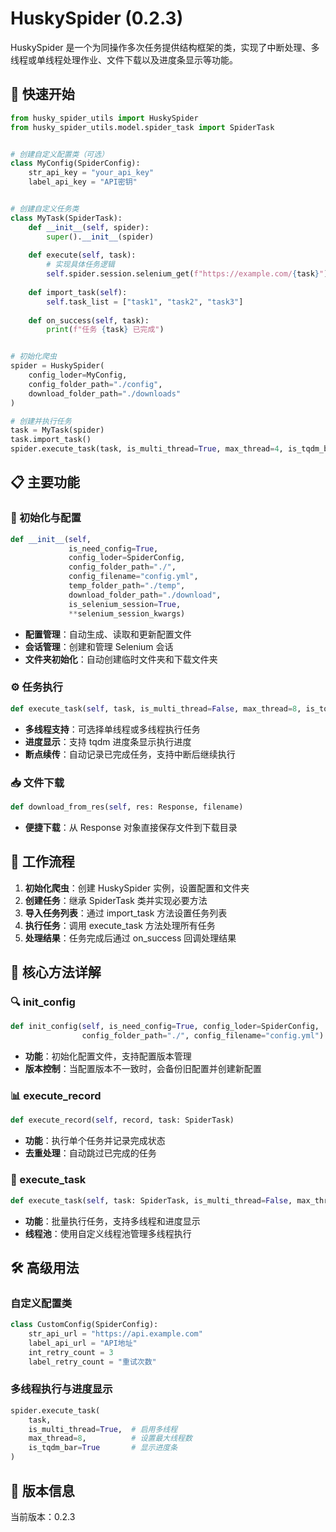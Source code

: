          
# HuskySpider (0.2.3)

HuskySpider 是一个为同操作多次任务提供结构框架的类，实现了中断处理、多线程或单线程处理作业、文件下载以及进度条显示等功能。

## 🚀 快速开始

```python
from husky_spider_utils import HuskySpider
from husky_spider_utils.model.spider_task import SpiderTask


# 创建自定义配置类（可选）
class MyConfig(SpiderConfig):
    str_api_key = "your_api_key"
    label_api_key = "API密钥"


# 创建自定义任务类
class MyTask(SpiderTask):
    def __init__(self, spider):
        super().__init__(spider)
    
    def execute(self, task):
        # 实现具体任务逻辑
        self.spider.session.selenium_get(f"https://example.com/{task}")
        
    def import_task(self):
        self.task_list = ["task1", "task2", "task3"]
        
    def on_success(self, task):
        print(f"任务 {task} 已完成")


# 初始化爬虫
spider = HuskySpider(
    config_loder=MyConfig,
    config_folder_path="./config",
    download_folder_path="./downloads"
)

# 创建并执行任务
task = MyTask(spider)
task.import_task()
spider.execute_task(task, is_multi_thread=True, max_thread=4, is_tqdm_bar=True)
```

## 📋 主要功能

### 🔧 初始化与配置

```python
def __init__(self, 
             is_need_config=True, 
             config_loder=SpiderConfig, 
             config_folder_path="./", 
             config_filename="config.yml", 
             temp_folder_path="./temp", 
             download_folder_path="./download", 
             is_selenium_session=True, 
             **selenium_session_kwargs)
```

- **配置管理**：自动生成、读取和更新配置文件
- **会话管理**：创建和管理 Selenium 会话
- **文件夹初始化**：自动创建临时文件夹和下载文件夹

### ⚙️ 任务执行

```python
def execute_task(self, task, is_multi_thread=False, max_thread=8, is_tqdm_bar=False)
```

- **多线程支持**：可选择单线程或多线程执行任务
- **进度显示**：支持 tqdm 进度条显示执行进度
- **断点续传**：自动记录已完成任务，支持中断后继续执行

### 📥 文件下载

```python
def download_from_res(self, res: Response, filename)
```

- **便捷下载**：从 Response 对象直接保存文件到下载目录

## 🔄 工作流程

1. **初始化爬虫**：创建 HuskySpider 实例，设置配置和文件夹
2. **创建任务**：继承 SpiderTask 类并实现必要方法
3. **导入任务列表**：通过 import_task 方法设置任务列表
4. **执行任务**：调用 execute_task 方法处理所有任务
5. **处理结果**：任务完成后通过 on_success 回调处理结果

## 📝 核心方法详解

### 🔍 init_config

```python
def init_config(self, is_need_config=True, config_loder=SpiderConfig,
                config_folder_path="./", config_filename="config.yml")
```

- **功能**：初始化配置文件，支持配置版本管理
- **版本控制**：当配置版本不一致时，会备份旧配置并创建新配置

### 📊 execute_record

```python
def execute_record(self, record, task: SpiderTask)
```

- **功能**：执行单个任务并记录完成状态
- **去重处理**：自动跳过已完成的任务

### 🧵 execute_task

```python
def execute_task(self, task: SpiderTask, is_multi_thread=False, max_thread=8, is_tqdm_bar=False)
```

- **功能**：批量执行任务，支持多线程和进度显示
- **线程池**：使用自定义线程池管理多线程执行

## 🛠️ 高级用法

### 自定义配置类

```python
class CustomConfig(SpiderConfig):
    str_api_url = "https://api.example.com"
    label_api_url = "API地址"
    int_retry_count = 3
    label_retry_count = "重试次数"
```

### 多线程执行与进度显示

```python
spider.execute_task(
    task,
    is_multi_thread=True,  # 启用多线程
    max_thread=8,          # 设置最大线程数
    is_tqdm_bar=True       # 显示进度条
)
```

## 🔄 版本信息

当前版本：0.2.3
